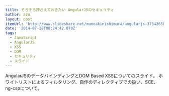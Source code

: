 ```yaml
---
title: そろそろ押さえておきたい AngularJSのセキュリティ
author: azu
layout: post
itemUrl: 'http://www.slideshare.net/muneakinishimura/angularjs-37342658'
date: '2014-07-28T08:24:42.070Z'
tags:
  - JavaScript
  - AngularJS
  - XSS
  - DOM
  - セキュリティ
  - スライド
---
```

AngularJSのデータバインディングとDOM Based XSSについてのスライド。
ホワイトリストによるフィルタリング、自作のディレクティブでの扱い、SCE、ng-cspについて。
